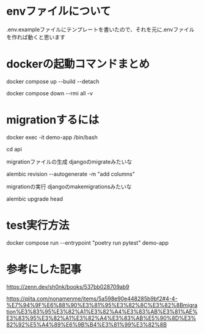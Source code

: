 # envファイルについて
.env.exampleファイルにテンプレートを書いたので、それを元に.envファイルを作れば動くと思います

# dockerの起動コマンドまとめ
docker compose up --build --detach

docker compose down --rmi all -v

# migrationするには
docker exec -it demo-app /bin/bash

cd api

migrationファイルの生成 djangoのmigrateみたいな

alembic revision --autogenerate -m "add columns"

migrationの実行 djangoのmakemigrationsみたいな

alembic upgrade head

# test実行方法
docker compose run --entrypoint "poetry run pytest" demo-app

# 参考にした記事
https://zenn.dev/sh0nk/books/537bb028709ab9

https://qiita.com/nonamenme/items/5a598e90e448285b9bf2#4-4-%E7%94%9F%E6%88%90%E3%81%95%E3%82%8C%E3%82%8Bmigration%E3%83%95%E3%82%A1%E3%82%A4%E3%83%AB%E3%81%AE%E3%83%95%E3%82%A1%E3%82%A4%E3%83%AB%E5%90%8D%E3%82%92%E5%A4%89%E6%9B%B4%E3%81%99%E3%82%8B